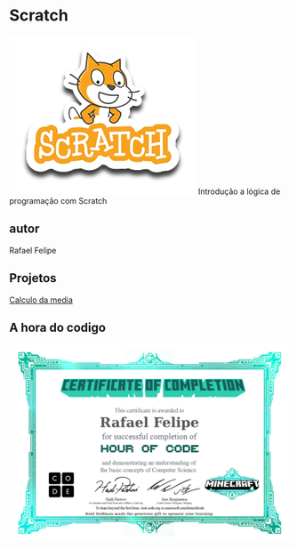 # Scratch
![Scratch](https://github.com/rafaelfelipe7/Scratch/blob/main/scratch.png)
Introdução a lógica de programação com Scratch
## autor 
Rafael Felipe
## Projetos
[Calculo da media](https://scratch.mit.edu/projects/884973438/)
## A hora do codigo
![A hora do codigo](https://github.com/rafaelfelipe7/Scratch/blob/main/certificado.jpg)
